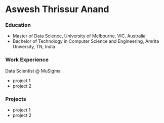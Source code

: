 # Aswesh Thrissur Anand

### Education
- Master of Data Science, University of Melbourne, VIC, Australia
- Bachelor of Technology in Computer Science and Engineering, Amrita University, TN, India

### Work Experience
Data Scientist @ MuSigma
- project 1
- project 2

### Projects 
- project 1
- project 2
